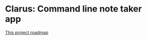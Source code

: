 # Clarus: Command line note taker app

[This project roadmap](https://trello.com/b/61kblIe9/clarus)
